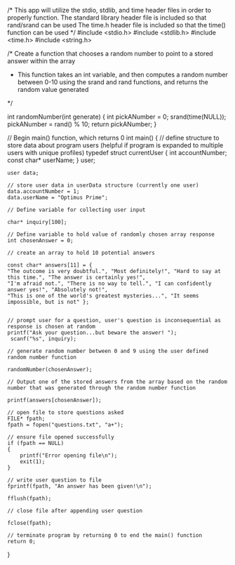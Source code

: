 /*
This app will utilize the stdio, stdlib, and time header files in order to properly function.
The standard library header file is included so that rand/srand can be used
The time.h header file is included so that the time() function can be used
*/
#include <stdio.h>
#include <stdlib.h>
#include <time.h>
#include <string.h>

/* Create a function that chooses a random number to point to a stored answer within the array
* This function takes an int variable, and then computes a random number between 0-10 using the srand and rand functions, and returns the random value generated

*/

int randomNumber(int generate)
{
	int pickANumber = 0;
	srand(time(NULL));
	pickANumber = rand() % 10;
	return pickANumber;
}






// Begin main() function, which returns 0
int main()
{
	// define structure to store data about program users (helpful if program is expanded to multiple users with unique profiles)
	typedef struct currentUser
		{
		int accountNumber;
		const char* userName;
		} user;

	user data;

	// store user data in userData structure (currently one user)
	data.accountNumber = 1;
	data.userName = "Optimus Prime";

	// Define variable for collecting user input

	char* inquiry[100];

	// Define variable to hold value of randomly chosen array response
	int chosenAnswer = 0;

	// create an array to hold 10 potential answers

	const char* answers[11] = {
	"The outcome is very doubtful.", "Most definitely!", "Hard to say at this time.", "The answer is certainly yes!",
	"I'm afraid not.", "There is no way to tell.", "I can confidently answer yes!", "Absolutely not!",
	"This is one of the world's greatest mysteries...", "It seems impossible, but is not" };


	// prompt user for a question, user's question is inconsequential as response is chosen at random
	printf("Ask your question...but beware the answer! ");
	 scanf("%s", inquiry);

	// generate random number between 0 and 9 using the user defined random number function

	randomNumber(chosenAnswer);

	// Output one of the stored answers from the array based on the random number that was generated through the random number function

	printf(answers[chosenAnswer]);

	// open file to store questions asked
	FILE* fpath;
	fpath = fopen("questions.txt", "a+");

	// ensure file opened successfully
	if (fpath == NULL)
	{
		printf("Error opening file\n");
		exit(1);
	}

	// write user question to file
	fprintf(fpath, "An answer has been given!\n");
	
	fflush(fpath);

	// close file after appending user question

	fclose(fpath);

	// terminate program by returning 0 to end the main() function
	return 0;
}
